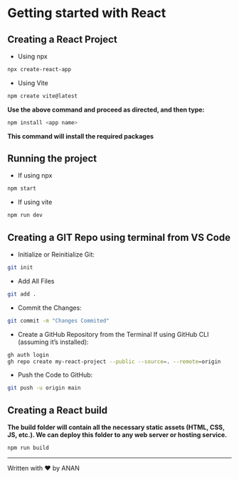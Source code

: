 # Getting started with React
## Creating a React Project
- Using npx
``` bash
npx create-react-app

```
- Using Vite
``` bash
npm create vite@latest

```
**Use the above command and proceed as directed, and then type:**
``` bash
npm install <app name>

```
**This command will install the required packages**

## Running the project
- If using npx
``` bash
npm start

```
- If using vite
``` bash
npm run dev

```

## Creating a GIT Repo using terminal from VS Code
- Initialize or Reinitialize Git:
``` bash
git init

```
- Add All Files 
``` bash
git add .

```

- Commit the Changes:
``` bash
git commit -m "Changes Commited"

```
-  Create a GitHub Repository from the Terminal If using GitHub CLI (assuming it’s installed):
``` bash
gh auth login
gh repo create my-react-project --public --source=. --remote=origin
```
- Push the Code to GitHub:
``` bash
git push -u origin main
```
## Creating a React build
**The build folder will contain all the necessary static assets (HTML, CSS, JS, etc.). We can deploy this folder to any web server or hosting service.**
``` bash
npm run build

```

---
Written with ❤️ by ANAN

